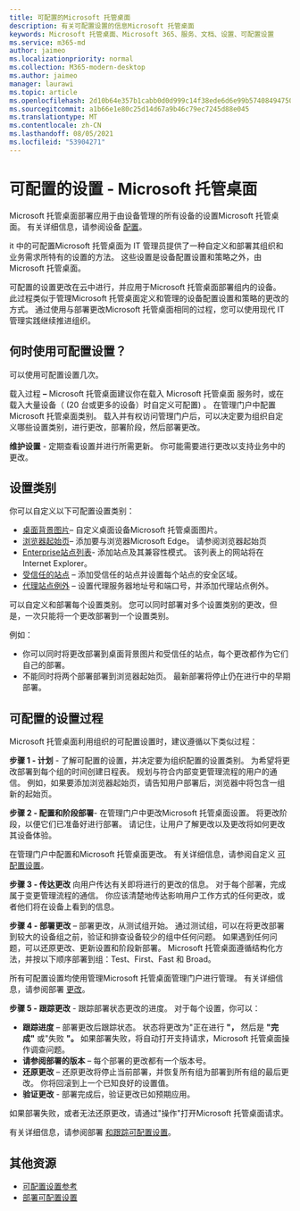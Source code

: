 ```yaml
---
title: 可配置的Microsoft 托管桌面
description: 有关可配置设置的信息Microsoft 托管桌面
keywords: Microsoft 托管桌面、Microsoft 365、服务、文档、设置、可配置设置
ms.service: m365-md
author: jaimeo
ms.localizationpriority: normal
ms.collection: M365-modern-desktop
ms.author: jaimeo
manager: laurawi
ms.topic: article
ms.openlocfilehash: 2d10b64e357b1cabb0d0d999c14f38ede6d6e99b5740849475055e8d66435554
ms.sourcegitcommit: a1b66e1e80c25d14d67a9b46c79ec7245d88e045
ms.translationtype: MT
ms.contentlocale: zh-CN
ms.lasthandoff: 08/05/2021
ms.locfileid: "53904271"
---
```

# <a name="configurable-settings---microsoft-managed-desktop"></a>可配置的设置 - Microsoft 托管桌面

Microsoft 托管桌面部署应用于由设备管理的所有设备的设置Microsoft 托管桌面。 有关详细信息，请参阅设备 [配置](../service-description/device-policies.md)。

it 中的可配置Microsoft 托管桌面为 IT 管理员提供了一种自定义和部署其组织和业务需求所特有的设置的方法。 这些设置是设备配置设置和策略之外，由 Microsoft 托管桌面。  

可配置的设置更改在云中进行，并应用于Microsoft 托管桌面部署组内的设备。 此过程类似于管理Microsoft 托管桌面定义和管理的设备配置设置和策略的更改的方式。 通过使用与部署更改Microsoft 托管桌面相同的过程，您可以使用现代 IT 管理实践继续推进组织。

## <a name="when-to-use-configurable-settings"></a>何时使用可配置设置？

可以使用可配置设置几次。 

载入过程 **–** Microsoft 托管桌面建议你在载入 Microsoft 托管桌面 服务时，或在载入大量设备（ (20 台或更多的设备）时自定义可配置) 。 在管理门户中配置Microsoft 托管桌面类别。 载入并有权访问管理门户后，可以决定要为组织自定义哪些设置类别，进行更改，部署阶段，然后部署更改。

**维护设置** - 定期查看设置并进行所需更新。 你可能需要进行更改以支持业务中的更改。   

## <a name="setting-categories"></a>设置类别

你可以自定义以下可配置设置类别：
- [桌面背景图片](config-setting-ref.md#desktop-background-picture)– 自定义桌面设备Microsoft 托管桌面图片。 
- [浏览器起始页](config-setting-ref.md#browser-start-pages)– 添加要与浏览器Microsoft Edge。 请参阅浏览器起始页
- [Enterprise站点列表](config-setting-ref.md#enterprise-mode-site-list-location)- 添加站点及其兼容性模式。 该列表上的网站将在 Internet Explorer。 
- [受信任的站点](config-setting-ref.md#trusted-sites) – 添加受信任的站点并设置每个站点的安全区域。 
- [代理站点例外](config-setting-ref.md#proxy) – 设置代理服务器地址号和端口号，并添加代理站点例外。

可以自定义和部署每个设置类别。 您可以同时部署对多个设置类别的更改，但是，一次只能将一个更改部署到一个设置类别。

例如：
- 你可以同时将更改部署到桌面背景图片和受信任的站点，每个更改都作为它们自己的部署。 
- 不能同时将两个部署部署到浏览器起始页。 最新部署将停止仍在进行中的早期部署。

## <a name="configurable-setting-process"></a>可配置的设置过程

Microsoft 托管桌面利用组织的可配置设置时，建议遵循以下类似过程：

**步骤 1 - 计划** - 了解可配置的设置，并决定要为组织配置的设置类别。 为希望将更改部署到每个组的时间创建日程表。 规划与符合内部变更管理流程的用户的通信。 例如，如果要添加浏览器起始页，请告知用户部署后，浏览器中将包含一组新的起始页。  

**步骤 2 - 配置和阶段部署**- 在管理门户中更改Microsoft 托管桌面设置。 将更改阶段，以便它们已准备好进行部署。 请记住，让用户了解更改以及更改将如何更改其设备体验。   

在管理门户中配置和Microsoft 托管桌面更改。 有关详细信息，请参阅自定义 [可配置设置](config-setting-ref.md)。 

**步骤 3 - 传达更改** 向用户传达有关即将进行的更改的信息。 对于每个部署，完成属于变更管理流程的通信。 你应该清楚地传达影响用户工作方式的任何更改，或者他们将在设备上看到的信息。

**步骤 4 - 部署更改** – 部署更改，从测试组开始。 通过测试组，可以在将更改部署到较大的设备组之前，验证和排查设备较少的组中任何问题。 如果遇到任何问题，可以还原更改、更新设置和阶段新部署。 Microsoft 托管桌面遵循结构化方法，并按以下顺序部署到组：Test、First、Fast 和 Broad。   

所有可配置设置均使用管理Microsoft 托管桌面管理门户进行管理。 有关详细信息，请参阅部署 [更改](config-setting-deploy.md)。 

**步骤 5 - 跟踪更改** - 跟踪部署状态更改的进度。 对于每个设置，你可以：
- **跟踪进度** – 部署更改后跟踪状态。 状态将更改为"正在进行 **"，** 然后是 **"完成"** 或"失败 **"。** 如果部署失败，将自动打开支持请求，Microsoft 托管桌面操作调查问题。  
- **请参阅部署的版本** – 每个部署的更改都有一个版本号。
- **还原更改** – 还原更改将停止当前部署，并恢复所有组为部署到所有组的最后更改。 你将回滚到上一个已知良好的设置值。
- **验证更改** - 部署完成后，验证更改已如预期应用。  

如果部署失败，或者无法还原更改，请通过"操作"打开[](admin-support.md)Microsoft 托管桌面请求。 

有关详细信息，请参阅部署 [和跟踪可配置设置](config-setting-deploy.md)。

## <a name="additional-resources"></a>其他资源
- [可配置设置参考](config-setting-ref.md) 
- [部署可配置设置](config-setting-deploy.md) 
